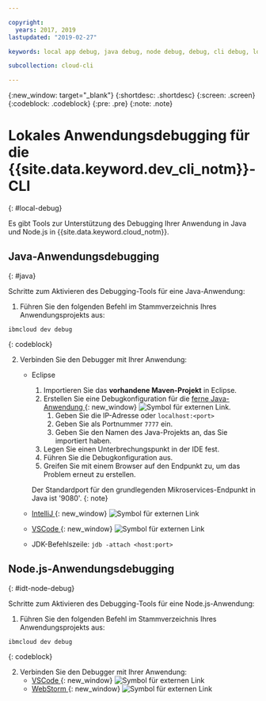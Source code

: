 ```yaml
---

copyright:
  years: 2017, 2019
lastupdated: "2019-02-27"

keywords: local app debug, java debug, node debug, debug, cli debug, local cli, ibmcloud dev, dev debug

subcollection: cloud-cli

---
```


{:new_window: target="_blank"}
{:shortdesc: .shortdesc}
{:screen: .screen}
{:codeblock: .codeblock}
{:pre: .pre}
{:note: .note}

# Lokales Anwendungsdebugging für die {{site.data.keyword.dev_cli_notm}}-CLI
{: #local-debug}

Es gibt Tools zur Unterstützung des Debugging Ihrer Anwendung in Java und Node.js in {{site.data.keyword.cloud_notm}}.

## Java-Anwendungsdebugging
{: #java}

Schritte zum Aktivieren des Debugging-Tools für eine Java-Anwendung:

1. Führen Sie den folgenden Befehl im Stammverzeichnis Ihres Anwendungsprojekts aus:

  ```
  ibmcloud dev debug
  ```
  {: codeblock}

2. Verbinden Sie den Debugger mit Ihrer Anwendung:

	* Eclipse
      1. Importieren Sie das **vorhandene Maven-Projekt** in Eclipse.
      2. Erstellen Sie eine Debugkonfiguration für die [ferne Java-Anwendung ](http://help.eclipse.org/neon/index.jsp?topic=%2Forg.eclipse.jdt.doc.user%2Ftasks%2Ftask-remotejava_launch_config.htm){: new_window} ![Symbol für externen Link](../../icons/launch-glyph.svg "Symbol für externen Link").
      		1. Geben Sie die IP-Adresse oder `localhost:<port>`  
      		2. Geben Sie als Portnummer `7777` ein.
      		3. Geben Sie den Namen des Java-Projekts an, das Sie importiert haben.
      6. Legen Sie einen Unterbrechungspunkt in der IDE fest.
      7. Führen Sie die Debugkonfiguration aus.
      8. Greifen Sie mit einem Browser auf den Endpunkt zu, um das Problem erneut zu erstellen.  
	   
	   Der Standardport für den grundlegenden Mikroservices-Endpunkt in Java ist '9080'.
	   {: note}

	* [IntelliJ ](https://www.jetbrains.com/help/idea/2016.3/run-debug-configuration-remote.html){: new_window} ![Symbol für externen Link](../../icons/launch-glyph.svg "Symbol für externen Link")
	* [VSCode ](https://marketplace.visualstudio.com/items?itemName=donjayamanne.javadebugger){: new_window} ![Symbol für externen Link](../../icons/launch-glyph.svg "Symbol für externen Link")
	* JDK-Befehlszeile: `jdb -attach <host:port>`

## Node.js-Anwendungsdebugging
{: #idt-node-debug}

Schritte zum Aktivieren des Debugging-Tools für eine Node.js-Anwendung:

1. Führen Sie den folgenden Befehl im Stammverzeichnis Ihres Anwendungsprojekts aus:
  ```
  ibmcloud dev debug
  ```
  {: codeblock}

2. Verbinden Sie den Debugger mit Ihrer Anwendung:
	* [VSCode ](https://blog.docker.com/2016/07/live-debugging-docker/){: new_window} ![Symbol für externen Link](../../icons/launch-glyph.svg "Symbol für externen Link")
	* [WebStorm ](https://blog.alexseifert.com/2016/10/25/debugging-node-js-in-a-docker-container-with-webstorm/){: new_window} ![Symbol für externen Link](../../icons/launch-glyph.svg "Symbol für externen Link")


<!--
## Swift application debugging - content from mike tunnicliffe
{: #swift}

Steps to enable debug for a Swift application:  

1. On the App server (or system where the Swift application will execute), you should start the 'lldb server':
 - `lldb-server platform -->
<!-- listen <port number>`
2. On the App server, build the Kitura-based server application using the debug configuration:
 - `swift build debug`
3. On the App server, start the Kitura-based server application:
 - `./build/debug/Kitura-Starter`
4. On the client system (also known as the host system), start the 'lldb client':
 - `lldb`
5. Configure lldb client to connect to lldb-server:
 - `(lldb) platform select remote-linux`
 - `(lldb) platform connect connect://<ip address server>:<port number server>`
6. Execute commands to debug remote program:
 - `(lldb) process attach -->
<!--pid 3626`
-->
